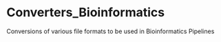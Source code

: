 # Converters_Bioinformatics
Conversions of various file formats to be used in Bioinformatics Pipelines 
